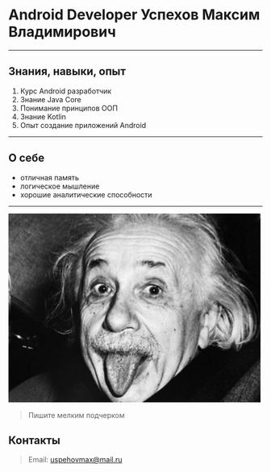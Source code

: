 # Android Developer Успехов Максим Владимирович
---
## Знания, навыки, опыт

1. Курс Android разработчик 
2. Знание Java Core
3. Понимание принципов ООП
4. Знание Kotlin
5. Опыт создание приложений Android
---

## О себе

* отличная память
* логическое мышление
* хорошие аналитические способности

---

![Вот так](img/1231515.jpg)

> Пишите мелким подчерком

## Контакты
>Email: uspehovmax@mail.ru
